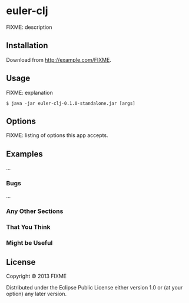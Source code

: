 # euler-clj

FIXME: description

## Installation

Download from http://example.com/FIXME.

## Usage

FIXME: explanation

    $ java -jar euler-clj-0.1.0-standalone.jar [args]

## Options

FIXME: listing of options this app accepts.

## Examples

...

### Bugs

...

### Any Other Sections
### That You Think
### Might be Useful

## License

Copyright © 2013 FIXME

Distributed under the Eclipse Public License either version 1.0 or (at
your option) any later version.
